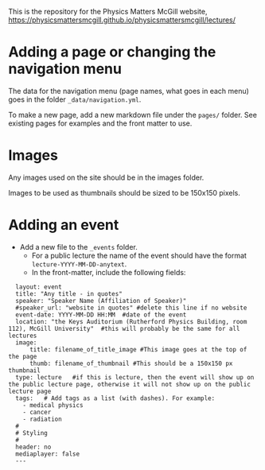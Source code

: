 This is the repository for the Physics Matters McGill website, https://physicsmattersmcgill.github.io/physicsmattersmcgill/lectures/

# Adding a page or changing the navigation menu
The data for the navigation menu (page names, what goes in each menu) goes in the folder `_data/navigation.yml`.

To make a new page, add a new markdown file under the `pages/` folder. See existing pages for examples and the front matter to use.

# Images  
Any images used on the site should be in the images folder.

Images to be used as thumbnails should be sized to be 150x150 pixels.

# Adding an event
- Add a new file to the `_events` folder.
  - For a public lecture the name of the event should have the format `lecture-YYYY-MM-DD-anytext`.
  - In the front-matter, include the following fields:
```  ---
  layout: event
  title: "Any title - in quotes"
  speaker: "Speaker Name (Affiliation of Speaker)"
  #speaker_url: "website in quotes" #delete this line if no website
  event-date: YYYY-MM-DD HH:MM  #date of the event
  location: "the Keys Auditorium (Rutherford Physics Building, room 112), McGill University"  #this will probably be the same for all lectures
  image:
      title: filename_of_title_image #This image goes at the top of the page
      thumb: filename_of_thumbnail #This should be a 150x150 px thumbnail
  type: lecture   #if this is lecture, then the event will show up on the public lecture page, otherwise it will not show up on the public lecture page
  tags:   # Add tags as a list (with dashes). For example:
    - medical physics
    - cancer
    - radiation
  #
  # Styling
  #
  header: no
  mediaplayer: false
  ---
